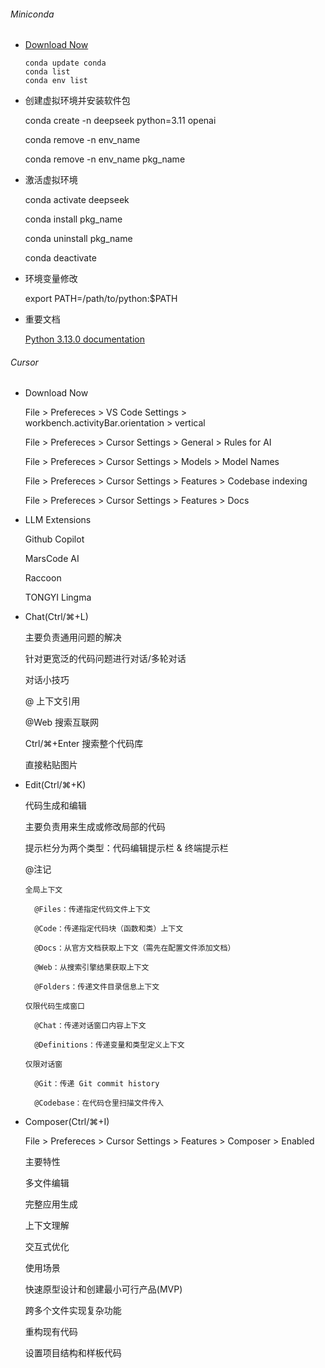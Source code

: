 ###### Miniconda
* [Download Now](https://www.anaconda.com/download/success)
  ```
  conda update conda
  conda list
  conda env list
  ```
  
* 创建虚拟环境并安装软件包

  conda create -n deepseek python=3.11 openai

  conda remove -n env_name

  conda remove -n env_name pkg_name

* 激活虚拟环境

  conda activate deepseek

  conda install pkg_name

  conda uninstall pkg_name

  conda deactivate

* 环境变量修改

  export PATH=/path/to/python:$PATH

* 重要文档

  [Python 3.13.0 documentation](https://docs.python.org/3.13/index.html)

###### Cursor

* Download Now
  
  File > Prefereces > VS Code Settings > workbench.activityBar.orientation > vertical

  File > Prefereces > Cursor Settings > General > Rules for AI

  File > Prefereces > Cursor Settings > Models > Model Names
    
  File > Prefereces > Cursor Settings > Features > Codebase indexing
     
  File > Prefereces > Cursor Settings > Features > Docs

* LLM Extensions

  Github Copilot

  MarsCode AI

  Raccoon

  TONGYI Lingma

* Chat(Ctrl/⌘+L)

  主要负责通用问题的解决

  针对更宽泛的代码问题进行对话/多轮对话

  对话小技巧

    @ 上下文引用

    @Web 搜索互联网

    Ctrl/⌘+Enter 搜索整个代码库

    直接粘贴图片

* Edit(Ctrl/⌘+K)

    代码生成和编辑

    主要负责用来生成或修改局部的代码

    提示栏分为两个类型：代码编辑提示栏 & 终端提示栏 

    @注记

      全局上下文

        @Files：传递指定代码文件上下文

        @Code：传递指定代码块（函数和类）上下文

        @Docs：从官方文档获取上下文（需先在配置文件添加文档）

        @Web：从搜索引擎结果获取上下文

        @Folders：传递文件目录信息上下文

      仅限代码生成窗口

        @Chat：传递对话窗口内容上下文

        @Definitions：传递变量和类型定义上下文

      仅限对话窗

        @Git：传递 Git commit history

        @Codebase：在代码仓里扫描文件传入

* Composer(Ctrl/⌘+I) 

  File > Prefereces > Cursor Settings > Features > Composer > Enabled

  主要特性

    多文件编辑

    完整应用生成

    上下文理解

    交互式优化

  使用场景

    快速原型设计和创建最小可行产品(MVP)

    跨多个文件实现复杂功能

    重构现有代码

    设置项目结构和样板代码
